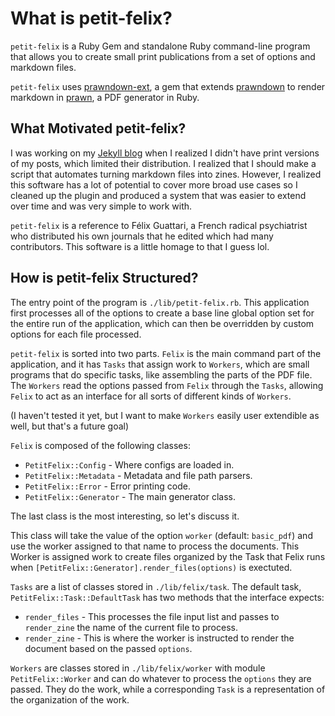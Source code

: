 # What is petit-felix?

``petit-felix`` is a Ruby Gem and standalone Ruby command-line program that allows you to create small print publications from a set of options and markdown files.

``petit-felix`` uses [prawndown-ext](https://rubygems.org/gems/prawndown-ext), a gem that extends [prawndown](https://rubygems.org/gems/prawndown) to render markdown in [prawn](https://rubygems.org/gems/prawn), a PDF generator in Ruby.

## What Motivated petit-felix?

I was working on my [Jekyll blog](https://punishedfelix.com) when I realized I didn't have print versions of my posts, which limited their distribution. I realized that I should make a script that automates turning markdown files into zines. However, I realized this software has a lot of potential to cover more broad use cases so I cleaned up the plugin and produced a system that was easier to extend over time and was very simple to work with.

``petit-felix`` is a reference to Félix Guattari, a French radical psychiatrist who distributed his own journals that he edited which had many contributors. This software is a little homage to that I guess lol.

## How is petit-felix Structured?

The entry point of the program is ``./lib/petit-felix.rb``. This application first processes all of the options to create a base line global option set for the entire run of the application, which can then be overridden by custom options for each file processed.

``petit-felix`` is sorted into two parts. ``Felix`` is the main command part of the application, and it has ``Tasks`` that assign work to ``Workers``, which are small programs that do specific tasks, like assembling the parts of the PDF file. The ``Workers`` read the options passed from ``Felix`` through the ``Tasks``, allowing ``Felix`` to act as an interface for all sorts of different kinds of ``Workers``. 

(I haven't tested it yet, but I want to make ``Workers`` easily user extendible as well, but that's a future goal)

``Felix`` is composed of the following classes:

- ``PetitFelix::Config`` - Where configs are loaded in.
- ``PetitFelix::Metadata`` - Metadata and file path parsers.
- ``PetitFelix::Error`` - Error printing code.
- ``PetitFelix::Generator`` - The main generator class.

The last class is the most interesting, so let's discuss it.

This class will take the value of the option ``worker`` (default: ``basic_pdf``) and use the worker assigned to that name to process the documents. This Worker is assigned work to create files organized by the Task that Felix runs when ``[PetitFelix::Generator].render_files(options)`` is exectuted.

``Tasks`` are a list of classes stored in ``./lib/felix/task``. The default task, ``PetitFelix::Task::DefaultTask`` has two methods that the interface expects:
- ``render_files`` - This processes the file input list and passes to ``render_zine`` the name of the current file to process.
- ``render_zine`` - This is where the worker is instructed to render the document based on the passed ``options``.

``Workers`` are classes stored in ``./lib/felix/worker`` with module ``PetitFelix::Worker`` and can do whatever to process the ``options`` they are passed. They do the work, while a corresponding ``Task`` is a representation of the organization of the work.
